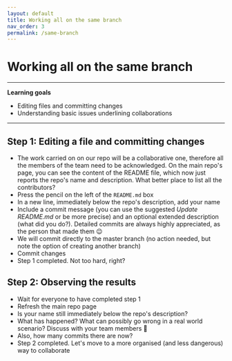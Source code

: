 ```yaml
---
layout: default
title: Working all on the same branch
nav_order: 3
permalink: /same-branch
---
```



# Working all on the same branch

---
**Learning goals**

* Editing files and committing changes
* Understanding basic issues underlining collaborations

---


## Step 1: Editing a file and committing changes

* The work carried on on our repo will be a collaborative one, therefore all the members of the team need to be acknowledged. On the main repo's page, you can see the content of the README file, which now just reports the repo's name and description. What better place to list all the contributors?
* Press the pencil on the left of the `README.md` box
* In a new line, immediately below the repo's description, add your name
* Include a commit message (you can use the suggested *Update README.md* or be more precise) and an optional extended description (what did you do?). Detailed commits are always highly appreciated, as the person that made them :wink:
* We will commit directly to the master branch (no action needed, but note the option of creating another branch)
* Commit changes
* Step 1 completed. Not too hard, right? 

## Step 2: Observing the results

* Wait for everyone to have completed step 1
* Refresh the main repo page
* Is your name still immediately below the repo's description? 
* What has happened? What can possibly go wrong in a real world scenario? Discuss with your team members :loudspeaker:
* Also, how many commits there are now?
* Step 2 completed. Let's move to a more organised (and less dangerous) way to collaborate



